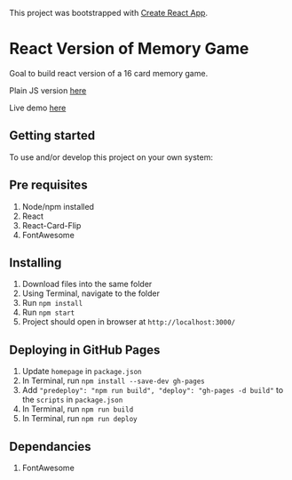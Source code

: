 This project was bootstrapped with [Create React App](https://github.com/facebook/create-react-app).

# React Version of Memory Game
Goal to build react version of a 16 card memory game.

Plain JS version [here](https://hcolleen.github.io/fend-project-memory-game-master/)

Live demo [here](https://hcolleen.github.io/memory-react/)

## Getting started
To use and/or develop this project on your own system:

## Pre requisites
1. Node/npm installed
2. React
3. React-Card-Flip
4. FontAwesome

## Installing
1. Download files into the same folder
2. Using Terminal, navigate to the folder
3. Run `npm install`
4. Run `npm start`
5. Project should open in browser at `http://localhost:3000/`

## Deploying in GitHub Pages
1. Update `homepage` in `package.json`
2. In Terminal, run `npm install --save-dev gh-pages`
3. Add `"predeploy": "npm run build", "deploy": "gh-pages -d build"` to the `scripts` in `package.json`
4. In Terminal, run `npm run build`
5. In Terminal, run `npm run deploy`

## Dependancies
1. FontAwesome